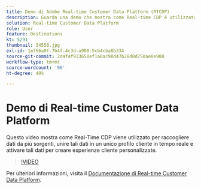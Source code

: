 ```yaml
---
title: Demo di Adobe Real-time Customer Data Platform (RTCDP)
description: Guarda una demo che mostra come Real-time CDP è utilizzato per raccogliere dati da più origini, unirli in un unico profilo cliente in tempo reale e attivarli per creare esperienze cliente personalizzate.
solution: Real-time Customer Data Platform
role: User
feature: Destinations
kt: 5291
thumbnail: 34558.jpg
exl-id: 1e766a0f-7b4f-4c3d-a908-5cb4cba8b334
source-git-commit: 2d4f4f933650ef1a0ac98d47b28d0d750ae0e908
workflow-type: tm+mt
source-wordcount: '96'
ht-degree: 40%

---
```


# Demo di Real-time Customer Data Platform

Questo video mostra come Real-Time CDP viene utilizzato per raccogliere dati da più sorgenti, unire tali dati in un unico profilo cliente in tempo reale e attivare tali dati per creare esperienze cliente personalizzate.

>[!VIDEO](https://video.tv.adobe.com/v/34558?quality=12&learn=on)


Per ulteriori informazioni, visita il [Documentazione di Real-time Customer Data Platform](https://experienceleague.adobe.com/docs/experience-platform/rtcdp/overview.html?lang=it).